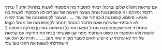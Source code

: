שלום וברכה!
רציתי להסביר מה הספקתי לעשות בתרגיל הזה:
1 יצרתי client 
עם קריאות רדוסר ופירבס
ו 4 קומפוננטות 
אחת מציגה רשימה של עובדים
לא הספקתי לעשות בה כפתור של עוד.......
שעובר לקומפוננטה של עובד לפי הid
ומציג+ סיסמא
קופוננטה login
לא הוספתי אפשרות שאם מדובר במנהל תנותב לקןמפוננטה של מנהל
קומפוננטה מנהל 
מציגה את כל הרשימה +עדכון מחיקה והוספה
2server
התחלתי לעשות ולא הספקתי אז פשוט העתקתי מפרויקט שעשיתי בבית 
את התיקיה עם קריאות של יוזר 
לא ערכתי שינויים שיתאים לעובד
מקווה שזה מובן........
תודה על הכל
 אני הישתדלתי לעשות את ההכי טוב שלי
